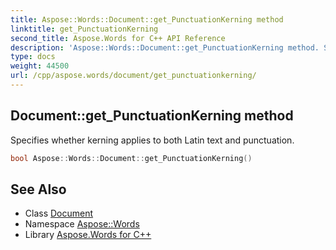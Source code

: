 ```yaml
---
title: Aspose::Words::Document::get_PunctuationKerning method
linktitle: get_PunctuationKerning
second_title: Aspose.Words for C++ API Reference
description: 'Aspose::Words::Document::get_PunctuationKerning method. Specifies whether kerning applies to both Latin text and punctuation in C++.'
type: docs
weight: 44500
url: /cpp/aspose.words/document/get_punctuationkerning/
---
```

## Document::get_PunctuationKerning method


Specifies whether kerning applies to both Latin text and punctuation.

```cpp
bool Aspose::Words::Document::get_PunctuationKerning()
```

## See Also

* Class [Document](../)
* Namespace [Aspose::Words](../../)
* Library [Aspose.Words for C++](../../../)
